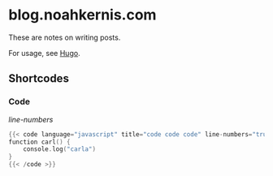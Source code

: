 # blog.noahkernis.com

These are notes on writing posts. 

For usage, see [Hugo](https://gohugo.io/).

## Shortcodes

### Code

*line-numbers*

```go
{{< code language="javascript" title="code code code" line-numbers="true">}}
function carl() {
	console.log("carla")
}
{{< /code >}}
```
